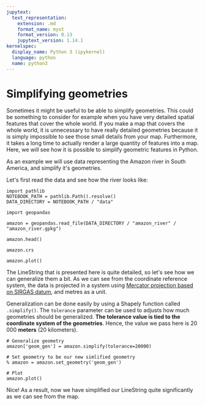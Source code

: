```yaml
---
jupytext:
  text_representation:
    extension: .md
    format_name: myst
    format_version: 0.13
    jupytext_version: 1.14.1
kernelspec:
  display_name: Python 3 (ipykernel)
  language: python
  name: python3
---
```


# Simplifying geometries


Sometimes it might be useful to be able to simplify geometries. This could be
something to consider for example when you have very detailed spatial features
that cover the whole world. If you make a map that covers the whole world, it
is unnecessary to have really detailed geometries because it is simply
impossible to see those small details from your map. Furthermore, it takes a
long time to actually render a large quantity of features into a map. Here, we
will see how it is possible to simplify geometric features in Python.

As an example we will use data representing the Amazon river in South America,
and simplify it's geometries.

Let's first read the data and see how the river looks like:

```{code-cell}
import pathlib 
NOTEBOOK_PATH = pathlib.Path().resolve()
DATA_DIRECTORY = NOTEBOOK_PATH / "data"
```


```{code-cell}
import geopandas

amazon = geopandas.read_file(DATA_DIRECTORY / "amazon_river" / "amazon_river.gpkg")

amazon.head()
```

```{code-cell}
amazon.crs
```

```{code-cell}
amazon.plot()
```

The LineString that is presented here is quite detailed, so let's see how we
can generalize them a bit. As we can see from the coordinate reference system,
the data is projected in a system using [Mercator projection based on
SIRGAS datum](http://spatialreference.org/ref/sr-org/7868/), and metres as a unit. 

Generalization can be done easily by using a Shapely function called
`.simplify()`. The `tolerance` parameter can be used to adjusts how much
geometries should be generalized. **The tolerance value is tied to the
coordinate system of the geometries**. Hence, the value we pass here is 20 000
**meters** (20 kilometers).


```{code-cell}
# Generalize geometry
amazon['geom_gen'] = amazon.simplify(tolerance=20000)

# Set geometry to be our new simlified geometry
% amazon = amazon.set_geometry('geom_gen')

# Plot 
amazon.plot()
```

Nice! As a result, now we have simplified our LineString quite significantly as we can see from the map.
